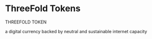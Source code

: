 # ThreeFold Tokens

THREEFOLD TOKEN

a digital currency backed by neutral and sustainable internet capacity
